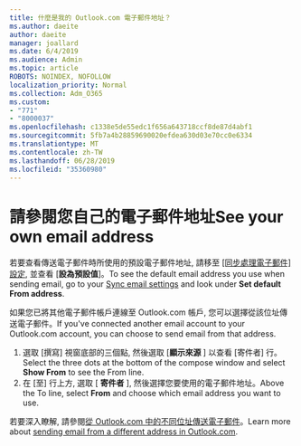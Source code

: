 ```yaml
---
title: 什麼是我的 Outlook.com 電子郵件地址？
ms.author: daeite
author: daeite
manager: joallard
ms.date: 6/4/2019
ms.audience: Admin
ms.topic: article
ROBOTS: NOINDEX, NOFOLLOW
localization_priority: Normal
ms.collection: Adm_O365
ms.custom:
- "771"
- "8000037"
ms.openlocfilehash: c1338e5de55edc1f656a643718ccf8de87d4abf1
ms.sourcegitcommit: 5fb7a4b28859690020efdea630d03e70cc0e6334
ms.translationtype: MT
ms.contentlocale: zh-TW
ms.lasthandoff: 06/28/2019
ms.locfileid: "35360980"
---
```

# <a name="see-your-own-email-address"></a><span data-ttu-id="b4a0d-102">請參閱您自己的電子郵件地址</span><span class="sxs-lookup"><span data-stu-id="b4a0d-102">See your own email address</span></span>

<span data-ttu-id="b4a0d-103">若要查看傳送電子郵件時所使用的預設電子郵件地址, 請移至 [[同步處理電子郵件] 設定](https://outlook.live.com/mail/options/mail/accounts), 並查看 [**設為預設值**]。</span><span class="sxs-lookup"><span data-stu-id="b4a0d-103">To see the default email address you use when sending email, go to your [Sync email settings](https://outlook.live.com/mail/options/mail/accounts) and look under **Set default From address**.</span></span>

<span data-ttu-id="b4a0d-104">如果您已將其他電子郵件帳戶連線至 Outlook.com 帳戶, 您可以選擇從該位址傳送電子郵件。</span><span class="sxs-lookup"><span data-stu-id="b4a0d-104">If you've connected another email account to your Outlook.com account, you can choose to send email from that address.</span></span>

1. <span data-ttu-id="b4a0d-105">選取 [撰寫] 視窗底部的三個點, 然後選取 [**顯示來源** ] 以查看 [寄件者] 行。</span><span class="sxs-lookup"><span data-stu-id="b4a0d-105">Select the three dots at the bottom of the compose window and select **Show From** to see the From line.</span></span>
2. <span data-ttu-id="b4a0d-106">在 [至] 行上方, 選取 [ **寄件者** ], 然後選擇您要使用的電子郵件地址。</span><span class="sxs-lookup"><span data-stu-id="b4a0d-106">Above the To line, select **From** and choose which email address you want to use.</span></span>

<span data-ttu-id="b4a0d-107">若要深入瞭解, 請參閱[從 Outlook.com 中的不同位址傳送電子郵件](https://support.office.com/article/ccba89cb-141c-4a36-8c56-6d16a8556d2e)。</span><span class="sxs-lookup"><span data-stu-id="b4a0d-107">Learn more about [sending email from a different address in Outlook.com](https://support.office.com/article/ccba89cb-141c-4a36-8c56-6d16a8556d2e).</span></span>